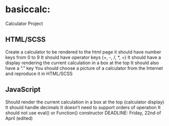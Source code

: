 # basiccalc:

Calculator Project

## HTML/SCSS
Create a calculator to be rendered to the html page
it should have number keys from 0 to 9
It should have operator keys (+, -, /, *, =)
It should have a display rendering the current calculation in a box at the top
It should also have a “.” key
You should choose a picture of a calculator from the Internet and reproduce it in HTML/SCSS
## JavaScript
Should render the current calculation in a box at the top (calculator display)
It should handle decimals
It doesn’t need to support orders of operation
It should not use eval() or Function() constructor
DEADLINE: Friday, 22nd of April (edited) 